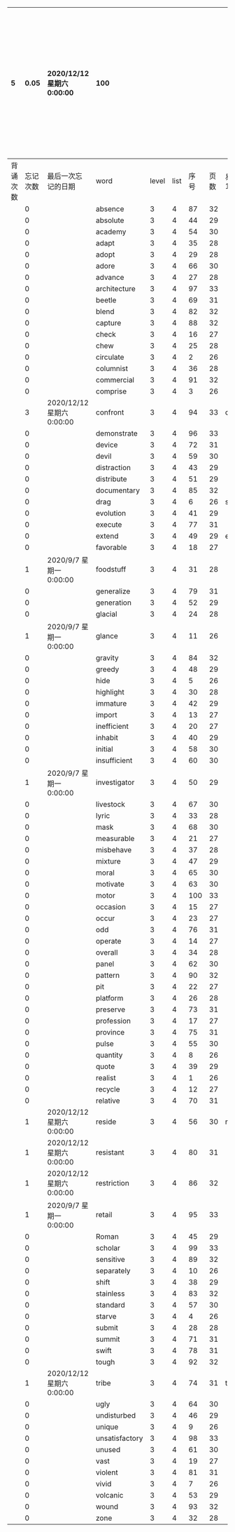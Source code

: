 |5|0.05|2020/12/12 星期六 0:00:00|100|||||||本行表示本列表背诵次数，最后一次遗忘率和最后一次背诵时间|
|:--|:--|:--|:--|:--|:--|:--|:--|:--|:--|:--|
|背诵次数|忘记次数|最后一次忘记的日期|word|level|list|序号|页数|易混淆1|助记备注||
||0||absence|3|4|87|32||||
||0||absolute|3|4|44|29||||
||0||academy|3|4|54|30||||
||0||adapt|3|4|35|28||||
||0||adopt|3|4|29|28||||
||0||adore|3|4|66|30||||
||0||advance|3|4|27|28||||
||0||architecture|3|4|97|33||||
||0||beetle|3|4|69|31||||
||0||blend|3|4|82|32||||
||0||capture|3|4|88|32||||
||0||check|3|4|16|27||||
||0||chew|3|4|25|28||||
||0||circulate|3|4|2|26||||
||0||columnist|3|4|36|28||||
||0||commercial|3|4|91|32||||
||0||comprise|3|4|3|26||||
||3|2020/12/12 星期六 0:00:00|confront|3|4|94|33|conflict|||
||0||demonstrate|3|4|96|33||||
||0||device|3|4|72|31||||
||0||devil|3|4|59|30||||
||0||distraction|3|4|43|29||||
||0||distribute|3|4|51|29||||
||0||documentary|3|4|85|32||||
||0||drag|3|4|6|26|stab|||
||0||evolution|3|4|41|29||||
||0||execute|3|4|77|31||||
||0||extend|3|4|49|29|extent|||
||0||favorable|3|4|18|27||||
||1|2020/9/7 星期一 0:00:00|foodstuff|3|4|31|28||||
||0||generalize|3|4|79|31||||
||0||generation|3|4|52|29||||
||0||glacial|3|4|24|28||||
||1|2020/9/7 星期一 0:00:00|glance|3|4|11|26||||
||0||gravity|3|4|84|32||||
||0||greedy|3|4|48|29||||
||0||hide|3|4|5|26||||
||0||highlight|3|4|30|28||||
||0||immature|3|4|42|29||||
||0||import|3|4|13|27||||
||0||inefficient|3|4|20|27||||
||0||inhabit|3|4|40|29||||
||0||initial|3|4|58|30||||
||0||insufficient|3|4|60|30||||
||1|2020/9/7 星期一 0:00:00|investigator|3|4|50|29||||
||0||livestock|3|4|67|30||||
||0||lyric|3|4|33|28||||
||0||mask|3|4|68|30||||
||0||measurable|3|4|21|27||||
||0||misbehave|3|4|37|28||||
||0||mixture|3|4|47|29||||
||0||moral|3|4|65|30||||
||0||motivate|3|4|63|30||||
||0||motor|3|4|100|33||||
||0||occasion|3|4|15|27||||
||0||occur|3|4|23|27||||
||0||odd|3|4|76|31||||
||0||operate|3|4|14|27||||
||0||overall|3|4|34|28||||
||0||panel|3|4|62|30||||
||0||pattern|3|4|90|32||||
||0||pit|3|4|22|27||||
||0||platform|3|4|26|28||||
||0||preserve|3|4|73|31||||
||0||profession|3|4|17|27||||
||0||province|3|4|75|31||||
||0||pulse|3|4|55|30||||
||0||quantity|3|4|8|26||||
||0||quote|3|4|39|29||||
||0||realist|3|4|1|26||||
||0||recycle|3|4|12|27||||
||0||relative|3|4|70|31||||
||1|2020/12/12 星期六 0:00:00|reside|3|4|56|30|residue|||
||1|2020/12/12 星期六 0:00:00|resistant|3|4|80|31||||
||1|2020/12/12 星期六 0:00:00|restriction|3|4|86|32||||
||1|2020/9/7 星期一 0:00:00|retail|3|4|95|33||||
||0||Roman|3|4|45|29||||
||0||scholar|3|4|99|33||||
||0||sensitive|3|4|89|32||||
||0||separately|3|4|10|26||||
||0||shift|3|4|38|29||||
||0||stainless|3|4|83|32||||
||0||standard|3|4|57|30||||
||0||starve|3|4|4|26||||
||0||submit|3|4|28|28||||
||0||summit|3|4|71|31||||
||0||swift|3|4|78|31||||
||0||tough|3|4|92|32||||
||1|2020/12/12 星期六 0:00:00|tribe|3|4|74|31|tube|||
||0||ugly|3|4|64|30||||
||0||undisturbed|3|4|46|29||||
||0||unique|3|4|9|26||||
||0||unsatisfactory|3|4|98|33||||
||0||unused|3|4|61|30||||
||0||vast|3|4|19|27||||
||0||violent|3|4|81|31||||
||0||vivid|3|4|7|26||||
||0||volcanic|3|4|53|29||||
||0||wound|3|4|93|32||||
||0||zone|3|4|32|28||||
